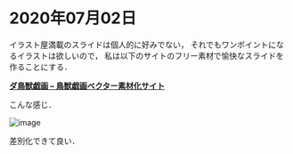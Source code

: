 # 2020年07月02日 


イラスト屋満載のスライドは個人的に好みでない，
それでもワンポイントになるイラストは欲しいので，
私は以下のサイトのフリー素材で愉快なスライドを作ることにする．


**[ダ鳥獣戯画 – 鳥獣戯画ベクター素材化サイト](https://chojugiga.com/)**



こんな感じ．

![image](https://i.imgur.com/uFuYFp3.png)



差別化できて良い．